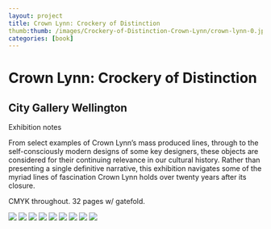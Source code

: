 ```yaml
---
layout: project
title: Crown Lynn: Crockery of Distinction 
thumb:thumb: /images/Crockery-of-Distinction-Crown-Lynn/crown-lynn-0.jpg
categories: [book]
---
```


# Crown Lynn: Crockery of Distinction 

## City Gallery Wellington

Exhibition notes 

From select examples of Crown Lynn’s mass produced lines, through to the self-consciously modern designs of some key designers, these objects are considered for their continuing relevance in our cultural history. Rather than presenting a single definitive narrative, this exhibition navigates some of the myriad lines of fascination Crown Lynn holds over twenty years after its closure.


CMYK throughout. 32 pages w/ gatefold. 

![](images/Crockery-of-Distinction-Crown-Lynn/crown-lynn-1.jpg)
![](images/Crockery-of-Distinction-Crown-Lynn/crown-lynn-2.jpg)
![](images/Crockery-of-Distinction-Crown-Lynn/crown-lynn-3.jpg)
![](images/Crockery-of-Distinction-Crown-Lynn/crown-lynn-4.jpg)
![](images/Crockery-of-Distinction-Crown-Lynn/crown-lynn-5.jpg)
![](images/Crockery-of-Distinction-Crown-Lynn/crown-lynn-6.jpg)
![](images/Crockery-of-Distinction-Crown-Lynn/crown-lynn-7.jpg)
![](images/Crockery-of-Distinction-Crown-Lynn/crown-lynn-8.jpg)
![](images/Crockery-of-Distinction-Crown-Lynn/crown-lynn-9.jpg)